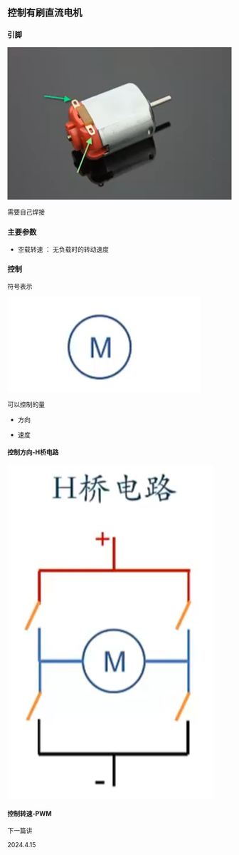 ## 控制有刷直流电机

### 引脚

![](./../assets/101.png)

需要自己焊接

### 主要参数

* 空载转速 ： 无负载时的转动速度

### 控制

符号表示

![](./../assets/102.png)

可以控制的量

* 方向

* 速度

#### 控制方向-H桥电路

![](./../assets/103.png)

#### 控制转速-PWM

下一篇讲

2024.4.15